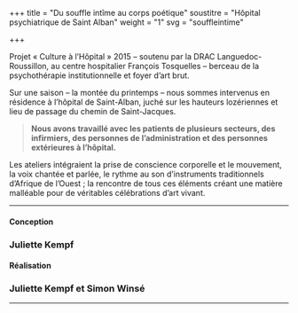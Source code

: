 +++
title = "Du souffle intîme au corps poétique"
soustitre = "Hôpital psychiatrique de Saint Alban"
weight = "1"
svg = "souffleintime"

+++

Projet « Culture à l’Hôpital » 2015 – soutenu par la DRAC Languedoc-Roussillon, au centre hospitalier François Tosquelles – berceau de la psychothérapie institutionnelle et foyer d’art brut. 

Sur une saison – la montée du printemps – nous sommes intervenus en résidence à l’hôpital de Saint-Alban, juché sur les hauteurs lozériennes et lieu de passage du chemin de Saint-Jacques.

> **Nous avons travaillé avec les patients de plusieurs secteurs, des infirmiers, des personnes de l’administration et des personnes extérieures à l’hôpital.**

Les ateliers intégraient la prise de conscience corporelle et le mouvement, la voix chantée et parlée, le rythme au son d’instruments traditionnels d’Afrique de l’Ouest ; la rencontre de tous ces éléments créant une matière malléable pour de véritables célébrations d’art vivant.

___

#### Conception
### Juliette Kempf
#### Réalisation
### Juliette Kempf et Simon Winsé
___